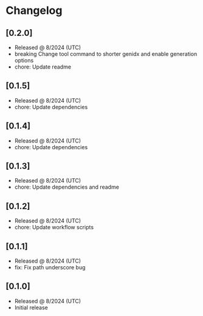 # Changelog

## [0.2.0]

- Released @ 8/2024 (UTC)
- breaking Change tool command to shorter genidx and enable generation options
- chore: Update readme

## [0.1.5]

- Released @ 8/2024 (UTC)
- chore: Update dependencies

## [0.1.4]

- Released @ 8/2024 (UTC)
- chore: Update dependencies

## [0.1.3]

- Released @ 8/2024 (UTC)
- chore: Update dependencies and readme

## [0.1.2]

- Released @ 8/2024 (UTC)
- chore: Update workflow scripts

## [0.1.1]

- Released @ 8/2024 (UTC)
- fix: Fix path underscore bug

## [0.1.0]

- Released @ 8/2024 (UTC)
- Initial release

